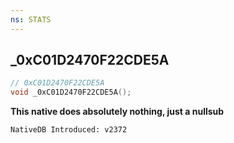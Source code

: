 ```yaml
---
ns: STATS
---
```

## _0xC01D2470F22CDE5A

```c
// 0xC01D2470F22CDE5A
void _0xC01D2470F22CDE5A();
```


**This native does absolutely nothing, just a nullsub**

```
NativeDB Introduced: v2372
```

